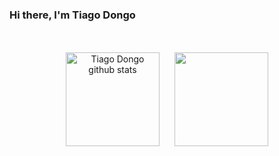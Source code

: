 ### Hi there, I'm Tiago Dongo

<div align="center" style="margin-top: 50px;">
  <img align="" height='150px' style="margin-right: 20px;" src="https://github-readme-stats.vercel.app/api?username=TiagoDongo&rank_icon=github&hide_title=true&hide_border=true&show_icons=true&theme=gotham" alt="Tiago Dongo github stats"  />
  
  <img align="" height='150px' src="https://github-readme-stats.vercel.app/api/top-langs/?username=TiagoDongo&langs_count=10&hide_title=false&hide_border=true&layout=compact&theme=gotham&count_private=true&hide=css,html" />
</div>




